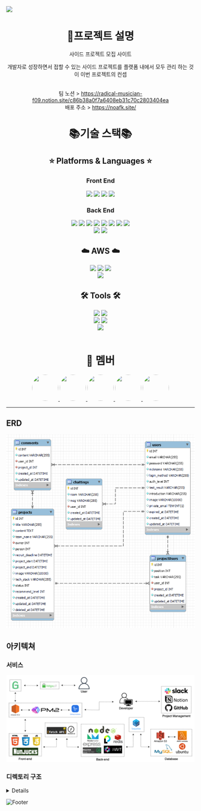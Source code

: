 <img src="https://capsule-render.vercel.app/api?type=waving&color=auto&height=300&section=header&text=NoAFK&fontSize=90" />

<div align=center>
  <h1>📄프로젝트 설명</h1>
  <p>사이드 프로젝트 모집 사이트</p>
개발자로 성장하면서 접할 수 있는 
사이드 프로젝트를 플랫폼 내에서 
모두 관리 하는 것이 이번 프로젝트의 컨셉<br><br>

팀 노션 > https://radical-musician-f09.notion.site/c86b38a0f7a6408eb31c70c2803404ea<br>
배포 주소 > https://noafk.site/

</div>

<div align="center">
  <p><h1>📚기술 스택📚</h1></p>
  <p><h2>⭐ Platforms & Languages ⭐</h2></p>

  <p><h3> Front End </h3></p>
  <img src="https://img.shields.io/badge/HTML5-E34F26?style=for-the-badge&logo=HTML5&logoColor=white">
  <img src="https://img.shields.io/badge/CSS3-1572B6?style=for-the-badge&logo=CSS3&logoColor=white">
  <img src="https://img.shields.io/badge/JavaScript-F7DF1E?style=for-the-badge&logo=JavaScript&logoColor=white">
  <img src="https://img.shields.io/badge/Nunjucks-1C4913?style=for-the-badge&logo=Nunjucks&logoColor=white">
  <br>
  <p><h3> Back End </h3></p>
  <img src="https://img.shields.io/badge/Node.js-339933?style=for-the-badge&logo=Node.js&logoColor=white">
  <img src="https://img.shields.io/badge/Express-000000?style=for-the-badge&logo=Express&logoColor=white">
  <img src="https://img.shields.io/badge/Socket.io-010101?style=for-the-badge&logo=Socket.io&logoColor=white">
  <img src="https://img.shields.io/badge/JSON Web Tokens-000000?style=for-the-badge&logo=JSON Web Tokens&logoColor=white">
  <img src="https://img.shields.io/badge/Passport-34E27A?style=for-the-badge&logo=Passport&logoColor=white">
  <img src="https://img.shields.io/badge/Redis-DC382D?style=for-the-badge&logo=Redis&logoColor=white">
  <img src="https://img.shields.io/badge/MySQL-4479A1?style=for-the-badge&logo=MySQL&logoColor=white">
  <img src="https://img.shields.io/badge/Sequelize-52B0E7?style=for-the-badge&logo=Sequelize&logoColor=white">
  <br>
  <img src="https://img.shields.io/badge/multer-112233?style=for-the-badge">
  <img src="https://img.shields.io/badge/Nodemailer-22B573?style=for-the-badge">
  <br>
  <p><h2>☁️ AWS ☁️</h2></p>
	<img src="https://img.shields.io/badge/Amazon-EC2-FF9900?style=for-the-badge&logo=Amazon-EC2&4a154b=white" />
	<img src="https://img.shields.io/badge/Amazon-S3-569A31?style=for-the-badge&logo=Amazon-S3&4a154b=white" />
	<img src="https://img.shields.io/badge/Amazon-Lambda-FF9900?style=for-the-badge&logo=AWS-Lambda&4a154b=white" />
  <br>
	<img src="https://img.shields.io/badge/PM2-2B037A?style=for-the-badge&logo=PM2&4a154b=white" />
  <br>
  <p><h2>🛠️ Tools 🛠️</h2></p>
	<img src="https://img.shields.io/badge/slack-4a154b?style=for-the-badge&logo=slack&4a154b=white" />
	<img src="https://img.shields.io/badge/Notion-000000?style=for-the-badge&logo=Notion&4a154b=white" />
  <br>
	<img src="https://img.shields.io/badge/GitHub-181717?style=for-the-badge&logo=GitHub&181717=white" />
  <img src="https://img.shields.io/badge/GitHub Actions-2088FF?style=for-the-badge&logo=GitHub Actions&logoColor=white">
  <br>
	<img src="https://img.shields.io/badge/Visual Studio Code-007acc?style=for-the-badge&logo=Visual Studio Code&logoColor=white" />
  <br>
</div>
<br>

<div align=center><h1>👥 멤버</h1>
  <a href="https://github.com/Jeongjiw00">
    <img src="https://avatars.githubusercontent.com/u/118160093" width="70" height="70" style="border-radius:50%">
  </a>
  <a href="https://github.com/rsl150101">
    <img src="https://avatars.githubusercontent.com/u/95523340" width="70" height="70" style="border-radius:50%">
  </a>
  <a href="https://github.com/go-tiger">
    <img src="https://avatars.githubusercontent.com/u/64995762" width="70" height="70" style="border-radius:50%">
  </a>
  <a href="https://github.com/Kyeongjin-Park">
    <img src="https://avatars.githubusercontent.com/u/109892131" width="70" height="70" style="border-radius:50%">
  </a>
  <a href="https://github.com/MintZzz1009">
    <img src="https://avatars.githubusercontent.com/u/107108021" width="70" height="70" style="border-radius:50%">
  </a>
</div>

---

## ERD

<div align=center>
  <img src="src/static/images/ERD.png">
</div>

## 아키텍쳐

### 서비스

<div align=center>
  <img src="src/static/images/Service.png" />
</div>

### 디렉토리 구조

<details>

```
📦NoAFK
 ┣ 📂src
 ┃ ┣ 📂config
 ┃ ┃ ┗ 📜config.js
 ┃ ┣ 📂controllers
 ┃ ┃ ┣ 📜api.controller.js
 ┃ ┃ ┣ 📜chats.controller.js
 ┃ ┃ ┣ 📜comments.controller.js
 ┃ ┃ ┣ 📜projects.controller.js
 ┃ ┃ ┣ 📜teams.controller.js
 ┃ ┃ ┗ 📜users.controller.js
 ┃ ┣ 📂middlewares
 ┃ ┃ ┣ 📜auth.js
 ┃ ┃ ┗ 📜uploads.js
 ┃ ┣ 📂migrations
 ┃ ┃ ┣ 📜20230228073808-create-user.js
 ┃ ┃ ┣ 📜20230228074008-create-project.js
 ┃ ┃ ┣ 📜20230228075312-create-chatting.js
 ┃ ┃ ┣ 📜20230228075356-create-comment.js
 ┃ ┃ ┗ 📜20230228075512-create-project-user.js
 ┃ ┣ 📂models
 ┃ ┃ ┣ 📜chatting.js
 ┃ ┃ ┣ 📜comment.js
 ┃ ┃ ┣ 📜index.js
 ┃ ┃ ┣ 📜project.js
 ┃ ┃ ┣ 📜projectUser.js
 ┃ ┃ ┗ 📜user.js
 ┃ ┣ 📂passport
 ┃ ┃ ┗ 📜index.js
 ┃ ┣ 📂repositories
 ┃ ┃ ┣ 📜chats.repository.js
 ┃ ┃ ┣ 📜comments.repository.js
 ┃ ┃ ┣ 📜projects.repository.js
 ┃ ┃ ┣ 📜teams.repository.js
 ┃ ┃ ┗ 📜users.repository.js
 ┃ ┣ 📂routes
 ┃ ┃ ┣ 📜admin.routes.js
 ┃ ┃ ┣ 📜api.routes.js
 ┃ ┃ ┣ 📜chat.routes.js
 ┃ ┃ ┣ 📜page.routes.js
 ┃ ┃ ┣ 📜projects.routes.js
 ┃ ┃ ┣ 📜teams.routes.js
 ┃ ┃ ┗ 📜users.routes.js
 ┃ ┣ 📂services
 ┃ ┃ ┣ 📜chats.service.js
 ┃ ┃ ┣ 📜comments.service.js
 ┃ ┃ ┣ 📜projects.service.js
 ┃ ┃ ┣ 📜teams.service.js
 ┃ ┃ ┗ 📜users.service.js
 ┃ ┣ 📂static
 ┃ ┃ ┣ 📂css
 ┃ ┃ ┃ ┣ 📂components
 ┃ ┃ ┃ ┃ ┣ 📜admin-main-table.css
 ┃ ┃ ┃ ┃ ┣ 📜admin-main.css
 ┃ ┃ ┃ ┃ ┣ 📜main-section-header.css
 ┃ ┃ ┃ ┃ ┣ 📜page-footer.css
 ┃ ┃ ┃ ┃ ┗ 📜page-header.css
 ┃ ┃ ┃ ┣ 📂config
 ┃ ┃ ┃ ┃ ┣ 📜reset.css
 ┃ ┃ ┃ ┃ ┗ 📜variables.css
 ┃ ┃ ┃ ┣ 📂fonts
 ┃ ┃ ┃ ┃ ┣ 📜Montserrat-VariableFont_wght.ttf
 ┃ ┃ ┃ ┃ ┣ 📜NotoSansKR-Bold.otf
 ┃ ┃ ┃ ┃ ┣ 📜NotoSansKR-Medium.otf
 ┃ ┃ ┃ ┃ ┗ 📜NotoSansKR-Regular.otf
 ┃ ┃ ┃ ┣ 📂screen
 ┃ ┃ ┃ ┃ ┣ 📜admin-projects-screen.css
 ┃ ┃ ┃ ┃ ┣ 📜admin-users-screen.css
 ┃ ┃ ┃ ┃ ┣ 📜home-screen.css
 ┃ ┃ ┃ ┃ ┣ 📜join-screen.css
 ┃ ┃ ┃ ┃ ┣ 📜login-screen.css
 ┃ ┃ ┃ ┃ ┣ 📜projects-add-modal-screen.css
 ┃ ┃ ┃ ┃ ┣ 📜projects-screen.css
 ┃ ┃ ┃ ┃ ┗ 📜pw-reissue-modal-screen.css
 ┃ ┃ ┃ ┣ 📜admin.css
 ┃ ┃ ┃ ┣ 📜allteam.css
 ┃ ┃ ┃ ┣ 📜login.css
 ┃ ┃ ┃ ┣ 📜members.css
 ┃ ┃ ┃ ┣ 📜mypage.css
 ┃ ┃ ┃ ┣ 📜myteam.css
 ┃ ┃ ┃ ┣ 📜myTeamList.css
 ┃ ┃ ┃ ┣ 📜projectDetail.css
 ┃ ┃ ┃ ┣ 📜style.css
 ┃ ┃ ┃ ┣ 📜teamChat.css
 ┃ ┃ ┃ ┗ 📜test.css
 ┃ ┃ ┣ 📂images
 ┃ ┃ ┃ ┣ 📜ad-img.png
 ┃ ┃ ┃ ┣ 📜banner.png
 ┃ ┃ ┃ ┣ 📜baseprofile.png
 ┃ ┃ ┃ ┣ 📜baseproject.png
 ┃ ┃ ┃ ┣ 📜ERD.png
 ┃ ┃ ┃ ┣ 📜favicon-16x16.png
 ┃ ┃ ┃ ┣ 📜favicon.ico
 ┃ ┃ ┃ ┣ 📜ico_selcet.svg
 ┃ ┃ ┃ ┣ 📜pavicon.png
 ┃ ┃ ┃ ┣ 📜sch_btn.png
 ┃ ┃ ┃ ┗ 📜Service.png
 ┃ ┃ ┗ 📂js
 ┃ ┃ ┃ ┣ 📂admin
 ┃ ┃ ┃ ┃ ┗ 📜users.js
 ┃ ┃ ┃ ┣ 📂myteam
 ┃ ┃ ┃ ┃ ┣ 📜teamAddNew.js
 ┃ ┃ ┃ ┃ ┣ 📜teamChat.js
 ┃ ┃ ┃ ┃ ┣ 📜teamDelete.js
 ┃ ┃ ┃ ┃ ┣ 📜teamEditMember.js
 ┃ ┃ ┃ ┃ ┣ 📜teamEmit.js
 ┃ ┃ ┃ ┃ ┗ 📜teamUpdateStatus.js
 ┃ ┃ ┃ ┣ 📜adminProjectsSection.js
 ┃ ┃ ┃ ┣ 📜chatting.js
 ┃ ┃ ┃ ┣ 📜cookieSave.js
 ┃ ┃ ┃ ┣ 📜cursorPagination.js
 ┃ ┃ ┃ ┣ 📜join.js
 ┃ ┃ ┃ ┣ 📜login.js
 ┃ ┃ ┃ ┣ 📜mypage.js
 ┃ ┃ ┃ ┣ 📜projectAddModal.js
 ┃ ┃ ┃ ┣ 📜projectDetail.js
 ┃ ┃ ┃ ┣ 📜projectEditModal.js
 ┃ ┃ ┃ ┣ 📜projectsPagination.js
 ┃ ┃ ┃ ┣ 📜searchFormTrim.js
 ┃ ┃ ┃ ┣ 📜searchFormValidity.js
 ┃ ┃ ┃ ┣ 📜test.js
 ┃ ┃ ┃ ┗ 📜usersPagination.js
 ┃ ┣ 📂utility
 ┃ ┃ ┣ 📜ConvertCase.js
 ┃ ┃ ┣ 📜customError.js
 ┃ ┃ ┣ 📜joi.js
 ┃ ┃ ┣ 📜nodemailer.js
 ┃ ┃ ┗ 📜redis.js
 ┃ ┣ 📂views
 ┃ ┃ ┣ 📂admin
 ┃ ┃ ┃ ┣ 📜projects.html
 ┃ ┃ ┃ ┗ 📜users.html
 ┃ ┃ ┣ 📂partials
 ┃ ┃ ┃ ┣ 📜admin-header.html
 ┃ ┃ ┃ ┣ 📜page-footer.html
 ┃ ┃ ┃ ┣ 📜page-header.html
 ┃ ┃ ┃ ┣ 📜project-add-modal.html
 ┃ ┃ ┃ ┗ 📜pw-reissue-modal.html
 ┃ ┃ ┣ 📜allteam.html
 ┃ ┃ ┣ 📜base.html
 ┃ ┃ ┣ 📜chat.html
 ┃ ┃ ┣ 📜404.html
 ┃ ┃ ┣ 📜home.html
 ┃ ┃ ┣ 📜join.html
 ┃ ┃ ┣ 📜login.html
 ┃ ┃ ┣ 📜members.html
 ┃ ┃ ┣ 📜mypage.html
 ┃ ┃ ┣ 📜myteam.html
 ┃ ┃ ┣ 📜myTeamList.html
 ┃ ┃ ┣ 📜projectDetail.html
 ┃ ┃ ┣ 📜projects.html
 ┃ ┃ ┗ 📜test.html
 ┃ ┣ 📜app.js
 ┃ ┗ 📜socket.js
 ┣ 📜.env
 ┣ 📜.gitignore
 ┣ 📜.prettierrc.js
 ┣ 📜.sequelizerc
 ┣ 📜fullchain.pem
 ┣ 📜package-lock.json
 ┣ 📜package.json
 ┣ 📜privkey.pem
 ┗ 📜README.md
```

</details>

![Footer](https://capsule-render.vercel.app/api?type=waving&color=auto&height=200&section=footer)
